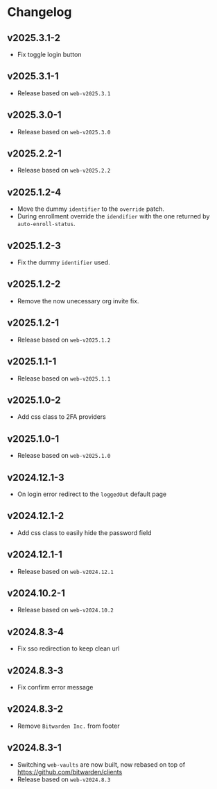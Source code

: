 # Changelog

## v2025.3.1-2

- Fix toggle login button

## v2025.3.1-1

- Release based on `web-v2025.3.1`

## v2025.3.0-1

- Release based on `web-v2025.3.0`

## v2025.2.2-1

- Release based on `web-v2025.2.2`

## v2025.1.2-4

- Move the dummy `identifier` to the `override` patch.
- During enrollment override the `idendifier` with the one returned by `auto-enroll-status`.

## v2025.1.2-3

- Fix the dummy `identifier` used.

## v2025.1.2-2

- Remove the now unecessary org invite fix.

## v2025.1.2-1

- Release based on `web-v2025.1.2`

## v2025.1.1-1

- Release based on `web-v2025.1.1`

## v2025.1.0-2

- Add css class to 2FA providers

## v2025.1.0-1

- Release based on `web-v2025.1.0`

## v2024.12.1-3

- On login error redirect to the `loggedOut` default page

## v2024.12.1-2

- Add css class to easily hide the password field

## v2024.12.1-1

- Release based on `web-v2024.12.1`

## v2024.10.2-1

- Release based on `web-v2024.10.2`

## v2024.8.3-4

- Fix sso redirection to keep clean url

## v2024.8.3-3

- Fix confirm error message

## v2024.8.3-2

- Remove `Bitwarden Inc.` from footer

## v2024.8.3-1

- Switching `web-vaults` are now built, now rebased on top of https://github.com/bitwarden/clients
- Release based on `web-v2024.8.3`
